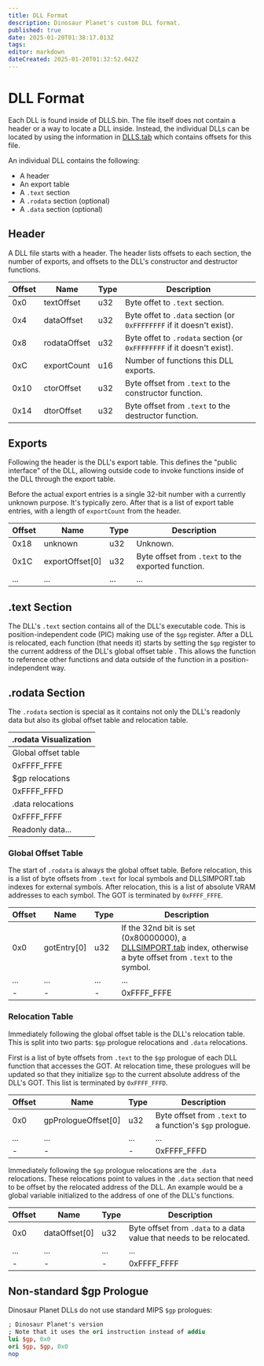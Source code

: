 ```yaml
---
title: DLL Format
description: Dinosaur Planet's custom DLL format.
published: true
date: 2025-01-20T01:38:17.013Z
tags: 
editor: markdown
dateCreated: 2025-01-20T01:32:52.042Z
---
```


# DLL Format
Each DLL is found inside of DLLS.bin. The file itself does not contain a header or a way to locate a DLL inside. Instead, the individual DLLs can be located by using the information in [DLLS.tab](/projects/nintendo-64/dinosaur-planet/dlls-tab) which contains offsets for this file.

An individual DLL contains the following:

- A header
- An export table
- A `.text` section
- A `.rodata` section (optional)
- A `.data` section (optional)

## Header
A DLL file starts with a header. The header lists offsets to each section, the number of exports, and offsets to the DLL's constructor and destructor functions.

| Offset | Name | Type | Description |
|--------|------|------|-------------|
| 0x0 | textOffset | u32 | Byte offet to `.text` section. |
| 0x4 | dataOffset | u32 | Byte offet to `.data` section (or `0xFFFFFFFF` if it doesn't exist). |
| 0x8 | rodataOffset | u32 | Byte offet to `.rodata` section (or `0xFFFFFFFF` if it doesn't exist). |
| 0xC | exportCount | u16 | Number of functions this DLL exports. |
| 0x10 | ctorOffset | u32 | Byte offset from `.text` to the constructor function. |
| 0x14 | dtorOffset | u32 | Byte offset from `.text` to the destructor function. |

## Exports
Following the header is the DLL's export table. This defines the "public interface" of the DLL, allowing outside code to invoke functions inside of the DLL through the export table.

Before the actual export entries is a single 32-bit number with a currently unknown purpose. It's typically zero. After that is a list of export table entries, with a length of `exportCount` from the header.

| Offset | Name | Type | Description |
|--------|------|------|-------------|
| 0x18 | unknown | u32 | Unknown. |
| 0x1C | exportOffset[0] | u32 | Byte offset from `.text` to the exported function. |
| ... | ... | ... | ... |

## .text Section
The DLL's `.text` section contains all of the DLL's executable code. This is position-independent code (PIC) making use of the `$gp` register. After a DLL is relocated, each function (that needs it) starts by setting the `$gp` register to the current address of the DLL's global offset table . This allows the function to reference other functions and data outside of the function in a position-independent way.

## .rodata Section
The `.rodata` section is special as it contains not only the DLL's readonly data but also its global offset table and relocation table.

| .rodata Visualization |
|-|
| Global offset table |
| 0xFFFF_FFFE |
| $gp relocations |
| 0xFFFF_FFFD |
| .data relocations |
| 0xFFFF_FFFF |
| Readonly data... |

### Global Offset Table
The start of `.rodata` is always the global offset table. Before relocation, this is a list of byte offsets from `.text` for local symbols and DLLSIMPORT.tab indexes for external symbols. After relocation, this is a list of absolute VRAM addresses to each symbol. The GOT is terminated by `0xFFFF_FFFE`.

| Offset | Name | Type | Description |
|--------|------|------|-------------|
| 0x0 | gotEntry[0] | u32 | If the 32nd bit is set (0x80000000), a [DLLSIMPORT.tab](/projects/nintendo-64/dinosaur-planet/dlls-import-tab) index, otherwise a byte offset from `.text` to the symbol.
| ... | ... | ... | ... |
| - | - | - | 0xFFFF_FFFE |

### Relocation Table
Immediately following the global offset table is the DLL's relocation table. This is split into two parts: `$gp` prologue relocations and `.data` relocations.

First is a list of byte offsets from `.text` to the `$gp` prologue of each DLL function that accesses the GOT. At relocation time, these prologues will be updated so that they initialize `$gp` to the current absolute address of the DLL's GOT. This list is terminated by `0xFFFF_FFFD`.

| Offset | Name | Type | Description |
|--------|------|------|-------------|
| 0x0 | gpPrologueOffset[0] | u32 | Byte offset from `.text` to a function's `$gp` prologue. |
| ... | ... | ... | ... |
| - | - | - | 0xFFFF_FFFD |

Immediately following the `$gp` prologue relocations are the `.data` relocations. These relocations point to values in the `.data` section that need to be offset by the relocated address of the DLL. An example would be a global variable initialized to the address of one of the DLL's functions.

| Offset | Name | Type | Description |
|--------|------|------|-------------|
| 0x0 | dataOffset[0] | u32 | Byte offset from `.data` to a data value that needs to be relocated. |
| ... | ... | ... | ... |
| - | - | - | 0xFFFF_FFFF |

## Non-standard $gp Prologue
Dinosaur Planet DLLs do not use standard MIPS `$gp` prologues:
```mips
; Dinosaur Planet's version
; Note that it uses the ori instruction instead of addiu
lui $gp, 0x0
ori $gp, $gp, 0x0
nop
```
